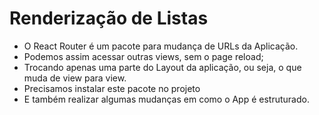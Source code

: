 # Renderização de Listas

- O React Router é um pacote para mudança de URLs da Aplicação.
- Podemos assim acessar outras views, sem o page reload;
- Trocando apenas uma parte do Layout da aplicação, ou seja, o que muda de view para view.
- Precisamos instalar este pacote no projeto
- E também realizar algumas mudanças em como o App é estruturado.
